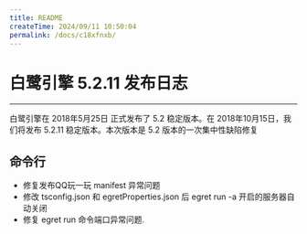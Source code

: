 ```yaml
---
title: README
createTime: 2024/09/11 10:50:04
permalink: /docs/c18xfnxb/
---
```

# 白鹭引擎 5.2.11 发布日志


---


白鹭引擎在 2018年5月25日 正式发布了 5.2 稳定版本。在 2018年10月15日，我们将发布 5.2.11 稳定版本。本次版本是 5.2 版本的一次集中性缺陷修复



## 命令行

* 修复发布QQ玩一玩 manifest 异常问题
* 修改 tsconfig.json 和 egretProperties.json 后 egret run -a 开启的服务器自动关闭
* 修复 egret run 命令端口异常问题.
